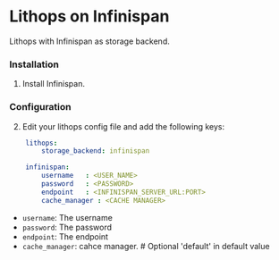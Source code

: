 # Lithops on Infinispan

Lithops with Infinispan as storage backend.


### Installation

1. Install Infinispan.


### Configuration

2. Edit your lithops config file and add the following keys:

```yaml
    lithops:
        storage_backend: infinispan

    infinispan:
        username   : <USER_NAME>
        password   : <PASSWORD>
        endpoint   : <INFINISPAN_SERVER_URL:PORT>
        cache_manager : <CACHE MANAGER>
```

- `username`: The username
- `password`: The password
- `endpoint`: The endpoint
- `cache_manager`: cahce manager. # Optional 'default' in default value
 

